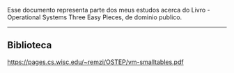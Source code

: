 Esse documento representa parte dos meus estudos acerca do Livro - Operational Systems  Three Easy Pieces, de dominio publico.

---

## Biblioteca
https://pages.cs.wisc.edu/~remzi/OSTEP/vm-smalltables.pdf
